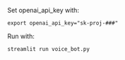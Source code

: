 Set openai_api_key with:

```
export openai_api_key="sk-proj-###"
```

Run with:

```
streamlit run voice_bot.py
```
